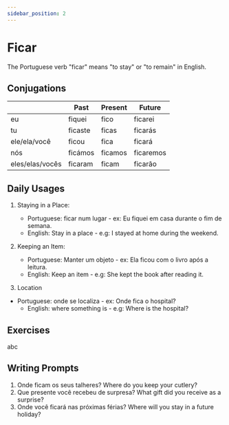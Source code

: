 ```yaml
---
sidebar_position: 2
---
```


# Ficar

The Portuguese verb "ficar" means "to stay" or "to remain" in English.

## Conjugations

|                 | Past    | Present | Future    |
| --------------- | ------- | ------- | --------- |
| eu              | fiquei  | fico    | ficarei   |
| tu              | ficaste | ficas   | ficarás   |
| ele/ela/você    | ficou   | fica    | ficará    |
| nós             | ficámos | ficamos | ficaremos |
| eles/elas/vocês | ficaram | ficam   | ficarão   |

## Daily Usages

1. Staying in a Place:

   - Portuguese: ficar num lugar - ex: Eu fiquei em casa durante o fim de semana.
   - English: Stay in a place - e.g: I stayed at home during the weekend.

2. Keeping an Item:

   - Portuguese: Manter um objeto - ex: Ela ficou com o livro após a leitura.
   - English: Keep an item - e.g: She kept the book after reading it.

3. Location 

- Portuguese: onde se localiza - ex: Onde fica o hospital?
   - English: where something is - e.g: Where is the hospital?
## Exercises

abc

## Writing Prompts

1. Onde ficam os seus talheres? Where do you keep your cutlery?
2. Que presente você recebeu de surpresa? What gift did you receive as a surprise?
3. Onde você ficará nas próximas férias? Where will you stay in a future holiday?
